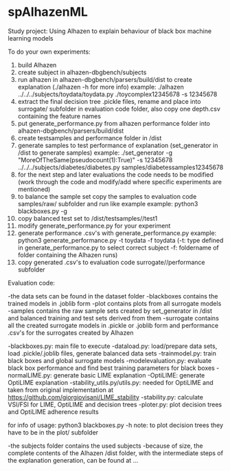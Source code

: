 # spAlhazenML
Study project: Using Alhazen to explain  behaviour of black box machine learning models

To do your own experiments:

1) build Alhazen
2) create subject in alhazen-dbgbench/subjects
3) run alhazen in alhazen-dbgbench/parsers/build/dist to create explanation (./alhazen -h for more info)
example: ./alhazen ../../../subjects/toydata/toydata.py ./toycomplex12345678 -s 12345678
4) extract the final decision tree .pickle files, rename and place into surrogate/<name> subfolder in evaluation code folder, also copy one depth.csv containing the feature names
5) put generate_performance.py from alhazen performance folder into  alhazen-dbgbench/parsers/build/dist
6) create testsamples and performance folder in /dist
7) generate samples to test performance of explanation (set_generator in /dist to generate samples)
example: ./set_generator -g "MoreOfTheSame(pseudocount(1):True)" -s 12345678 ../../../subjects/diabetes/diabetes.py samples/diabetessamples12345678
8) for the next step and later evaluations the code needs to be modified (work through the code and modify/add where specific experiments are mentioned)
9) to balance the sample set copy the samples to evaluation code samples/raw/<set> subfolder and run like example
example: python3 blackboxes.py -g <set>
10) copy balanced test set to /dist/testsamples/<set>/test1
11) modify generate_performance.py for your experiment
12) generate performance .csv's with generate_performance.py
example: python3 generate_performance.py -t toydata -f toydata (-t: type defined in generate_performance.py to select correct subject -f: foldername of folder containing the Alhazen runs)
13) copy generated .csv's to evaluation code surrogate/<name>/performance subfolder

Evaluation code:

-the data sets can be found in the dataset folder
-blackboxes contains the trained models in .joblib form
-plot contains plots from all surrogate models
-samples contains the raw sample sets created by set_generator in /dist and balanced training and test sets derived from them
-surrogate contains all the created surrogate models in .pickle or .joblib form and performance .csv's for the surrogates created by Alhazen

-blackboxes.py: main file to execute
-dataload.py: load/prepare data sets, load .pickle/.joblib files, generate balanced data sets
-trainmodel.py: train black boxes and global surrogate models
-modelevaluation.py: evaluate black box performance and find best training parameters for black boxes
-normalLIME.py: generate basic LIME explanation
-OptiLIME: generate OptiLIME explanation
-stability_utils.py/utils.py: needed for OptiLIME and taken from original implementation at https://github.com/giorgiovisani/LIME_stability
-stability.py: calculate VSI/FSI for LIME, OptiLIME and decision trees
-ploter.py: plot decision trees and OptiLIME adherence results

for info of usage: python3 blackboxes.py -h
note: to plot decision trees they have to be in the plot/ subfolder

-the subjects folder contains the used subjects
-because of size, the complete contents of the Alhazen /dist folder, with the intermediate steps of the explanation generation, can be found at ...